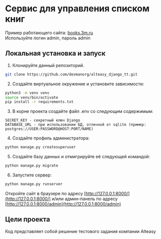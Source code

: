 # Сервис для управления списком книг  

Пример работающего сайта: [books.3m.ru](https://books.3m.ru)  
Используйте логин admin, пароль admin

## Локальная установка и запуск

1. Клонируйте данный репозиторий.  
```sh
git clone https://github.com/devmanorg/alteasy_django_tt.git
```
2. Создайте виртуальное окружение и установите зависимости:  
```sh
python3 -m venv venv
source venv/bin/activate
pip install -r requirements.txt
```
3. В корне проекта создайте файл .env со следующим содержимым:  
```
SECRET_KEY - cекретный ключ Django
DATABASE_URL - при использовании БД, отличной от sqlite (пример: postgres://USER:PASSWORD@HOST:PORT/NAME)
```
4. Создайте профиль администратора:  
```sh
python manage.py createsuperuser
```
5. Создайте базу данных и отмигрируйте её следующей командой:  
```sh
python manage.py migrate
```
6. Запустите сервер:  
```sh
python manage.py runserver
```
Откройте сайт в браузере по адресу [http://127.0.0.1:8000/](http://127.0.0.1:8000/) и/или админ-панель по адресу [http://127.0.0.1:8000/admin](http://127.0.0.1:8000/admin)

## Цели проекта

Код представляет собой решение тестового задания компании Alteasy

